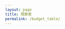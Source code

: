 ```yaml
---
layout: page
title: 預算表
permalink: /budget_table/
---
```


<script>
// get
const base = "https://script.google.com/macros/s/AKfycbyqDB4AE3jPpjT0-Py-yB6uYIQVs3zHNcMWJO31CkKNOex_DfhVmRi7Sq59LTq_S6QpjQ/exec";
const createBtn = document.createElement('button');
  createBtn.textContent = 'Create Data';
  createBtn.style.padding = '6px 10px';
  createBtn.style.border = '1px solid #aaa';
  createBtn.style.background = '#f1f1f1';
  createBtn.style.borderRadius = '6px';
  createBtn.style.cursor = 'pointer';
createBtn
// const res = await fetch(
//   base,
//   {
//     method: "POST",
//     redirect: "follow",
//     keepalive: true,
//     headers: {
//       "Content-Type": "text/plain;charset=utf-8",
//     },
//     body: JSON.stringify({ 
//       name: "Create Tab", 
//     })
//   }
// );
// const data = await res.json();


// post
// const params = { name: "Show Tab Data", sheet: 2 };
// const url = `${base}?${new URLSearchParams(params)}`;
// res = await fetch(url);
// data = await res.json();




// const WEB_APP_URL =
//   'https://script.google.com/macros/s/AKfycby857iH5s40pc-1qNWqhn-76r0ZJCDlhzA9e4nG98htCtcHumCtGEEWa4CW5FpU_6nDTg/exec';
// let LAST_DATA = null;

// // New: per-section configuration
// const SECTION_CONFIG = {
//   '當月收入': {},
//   '當月支出預算': {},
//   '隔月預計支出': {},
// };

// const SECTION_HEADERS = {
//   '當月收入': ['項目', '金額', '備註'],
//   '當月支出預算': ['項目', '細節', '預算', '備註'],
//   '隔月預計支出': ['項目', '金額', '備註'],
// };


// // debounce helper for autosave
// function debounce(fn, wait) {
//   let t;
//   return function(...args) {
//     clearTimeout(t);
//     t = setTimeout(() => fn.apply(this, args), wait);
//   };
// }

// // 等待 DOM 載入完成後執行
// document.addEventListener('DOMContentLoaded', function() {
//   fetchData();
// });

// async function sendSectionUpdate(sectionTitle, headers, rows) {
//   // pick target section if remapped
//   const cfg = SECTION_CONFIG[sectionTitle];
//   const target = cfg.targetSection || sectionTitle;
//   const payload = {
//     action: 'updateSection',
//     section: target,
//     headers,
//     rows,
//   };
//   try {
//     const resp = await WEB_APP_URL, {
//       method: 'POST',
//       headers: { 'Content-Type': 'application/json' },
//       body: JSON.stringify(payload),
//       keepalive: true,
//     });
//     if (!resp.ok) throw new Error(`HTTP error! status: ${resp.status}`);
//     return await resp.json();
//   } catch (err) {
//     // 後援：避免 CORS/Preflight 問題，送出 opaque 請求
//     try {
//       await fetch(WEB_APP_URL, {
//         method: 'POST',
//         mode: 'no-cors',
//         headers: { 'Content-Type': 'application/json' },
//         body: JSON.stringify(payload),
//         keepalive: true,
//       });
//       return { ok: true, needsRefetch: true };
//     } catch (e2) {
//       throw err;
//     }
//   }
// }

// function fetchData() {
//   const container = document.getElementById('data-container');
//   if (!container) {
//     console.error('找不到 data-container 元素');
//     return;
//   }

//   container.innerHTML = '<p>正在載入記帳資料...</p>';

//   fetch(WEB_APP_URL)
//     .then((response) => {
//       if (!response.ok) {
//         throw new Error(`HTTP error! status: ${response.status}`);
//       }
//       return response.json();
//     })
//     .then((result) => {
//       if (result && result.data) {
//         LAST_DATA = result.data;
//         displayAccountingData(LAST_DATA);
//       } else {
//         throw new Error('資料格式不正確');
//       }
//     })
//     .catch((error) => {
//       console.error('載入資料時發生錯誤:', error);
//       container.innerHTML = `
//         <div style="color: red; padding: 10px; background-color: #ffe6e6; border-radius: 5px;">
//           <h3>載入失敗</h3>
//           <p>無法載入記帳資料，請稍後再試。</p>
//           <p>錯誤訊息: ${error.message}</p>
//         </div>
//       `;
//     });
// }

// function displayAccountingData(data) {
//   const container = document.getElementById('data-container');
//   if (!container) return;

//   container.innerHTML = '';

//   const mainTitle = document.createElement('h1');
//   mainTitle.textContent = '記帳資料總覽';
//   mainTitle.style.textAlign = 'center';
//   mainTitle.style.marginBottom = '30px';
//   mainTitle.style.color = '#2c3e50';
//   container.appendChild(mainTitle);

//   // 顯示當月收入
//   if (data['當月收入'] && data['當月收入'].length > 0) {
//     displaySection(container, '當月收入', data['當月收入'], 'income');
//   }
//   // 顯示當月支出
//   if (data['當月支出預算'] && data['當月支出預算'].length > 0) {
//     displaySection(container, '當月支出預算', data['當月支出預算'], 'expense');
//   }
//   // 顯示隔月預計支出
//   if (data['隔月預計支出'] && data['隔月預計支出'].length > 0) {
//     displaySection(container, '隔月預計支出', data['隔月預計支出'], 'future');
//   }
// }

// function displaySection(container, title, items, type) {
//   const cfg = SECTION_CONFIG[title];

//   const section = document.createElement('div');
//   section.className = 'accounting-section';
//   section.style.marginBottom = '30px';
//   section.style.padding = '20px';
//   section.style.borderRadius = '8px';
//   section.style.boxShadow = '0 2px 10px rgba(0,0,0,0.1)';

//   if (type === 'income') {
//     section.style.backgroundColor = '#e8f5e8';
//     section.style.borderLeft = '4px solid #27ae60';
//   } else if (type === 'expense') {
//     section.style.backgroundColor = '#ffeaea';
//     section.style.borderLeft = '4px solid #e74c3c';
//   } else {
//     section.style.backgroundColor = '#f0f8ff';
//     section.style.borderLeft = '4px solid #3498db';
//   }

//   const sectionTitle = document.createElement('h2');
//   sectionTitle.textContent = title + ' ▼';
//   sectionTitle.style.marginBottom = '15px';
//   sectionTitle.style.color = '#2c3e50';
//   sectionTitle.style.cursor = 'pointer';
//   sectionTitle.setAttribute('tabindex', '0');
//   sectionTitle.setAttribute('role', 'button');
//   sectionTitle.setAttribute('aria-expanded', 'true');
//   section.appendChild(sectionTitle);

//   const contentDiv = document.createElement('div');
//   contentDiv.style.display = 'block';

//   // 工具列
//   const controlsDiv = document.createElement('div');
//   controlsDiv.style.display = 'flex';
//   controlsDiv.style.gap = '8px';
//   controlsDiv.style.margin = '8px 0 12px 0';
//   controlsDiv.style.flexWrap = 'wrap';

//   const undoBtn = document.createElement('button');
//   undoBtn.textContent = 'Undo';
//   undoBtn.style.padding = '6px 10px';
//   undoBtn.style.border = '1px solid #aaa';
//   undoBtn.style.background = '#f1f1f1';
//   undoBtn.style.borderRadius = '6px';
//   undoBtn.style.cursor = 'pointer';

//   const redoBtn = document.createElement('button');
//   redoBtn.textContent = 'Redo';
//   redoBtn.style.padding = '6px 10px';
//   redoBtn.style.border = '1px solid #3498db';
//   redoBtn.style.background = '#e3f2fd';
//   redoBtn.style.borderRadius = '6px';
//   redoBtn.style.cursor = 'pointer';

//   const autosaveHint = document.createElement('span');
//   autosaveHint.textContent = '';
//   autosaveHint.style.alignSelf = 'center';
//   autosaveHint.style.color = '#666';

//   // 只有可編輯區塊顯示增刪、取消、儲存
//   controlsDiv.appendChild(undoBtn);
//   controlsDiv.appendChild(redoBtn);
//   controlsDiv.appendChild(autosaveHint);
//   contentDiv.appendChild(controlsDiv);


//    // 卡片容器
//    const cardContainer = document.createElement('div');
//    cardContainer.style.width = '100%';
//    cardContainer.style.overflowX = 'auto';
//    cardContainer.style.border = '1px solid #ddd';
//    cardContainer.style.borderRadius = '4px';

// //   // const thead = document.createElement('thead');
// //   // const headerRow = document.createElement('tr');
// //   const headers = (items.length > 0)
// //   ? Object.keys(items[0])
// //   : (SECTION_HEADERS[title]);

// //   // headers.forEach(header => {
// //   //   const th = document.createElement('th');
// //   //   th.textContent = header;
// //   //   th.style.padding = '12px 15px';
// //   //   th.style.textAlign = 'left';
// //   //   th.style.borderBottom = '2px solid #ddd';
// //   //   th.style.backgroundColor = '#f8f9fa';
// //   //   th.style.whiteSpace = 'nowrap';
// //   //   th.style.minWidth = '80px';
// //   //   if (header.includes('金額') || header.includes('預算')) {
// //   //     th.style.width = '100px'; th.style.textAlign = 'right';
// //   //   } else if (header.includes('項目')) {
// //   //     th.style.width = '150px';
// //   //   } else if (header.includes('細節') || header.includes('備註')) {
// //   //     th.style.width = '200px'; th.style.whiteSpace = 'normal';
// //   //   } else {
// //   //     th.style.width = '120px';
// //   //   }
// //   //   headerRow.appendChild(th);
// //   // });
// //   // thead.appendChild(headerRow);


// //   // const tbody = document.createElement('tbody');
// //   let contentRows = []
// //   items.forEach((item) => {
// //     const row = [];
// //     headers.forEach(header => {
// //       const cell = {};
// //       cell['textContent'] = item[header] || '';
// //       cell['style'] = {
// //         padding: '10px 15px',
// //         borderBottom: '1px solid #ddd',
// //         verticalAlign: 'top',
// //         fontSize: '14px',
// //         fontFamily: '-apple-system, BlinkMacSystemFont, "Segoe UI", Roboto, sans-serif',
// //         contentEditable: 'true',
// //         outline: '1px dashed rgba(0,0,0,0.2)',
// //         backgroundColor: 'rgba(255,255,0,0.06)',
// //       };
// //       if (header.includes('金額') || header.includes('預算')) {
// //         cell['style']['fontWeight'] = 'bold';
// //         cell['style']['textAlign'] = 'right';
// //         cell['style']['fontFamily'] = 'monospace';
// //         if (type === 'income') {
// //           cell['style']['color'] = '#27ae60';
// //         } else if (type === 'expense') {
// //           cell['style']['color'] = '#e74c3c';
// //         }
// //       } else if (header.includes('細節') || header.includes('備註')) {
// //         cell['style']['whiteSpace'] = 'normal';
// //         cell['style']['maxWidth'] = '200px';
// //         cell['style']['lineHeight'] = '1.4';
// //       }
// //       row.push(cell);
// //     });
// //     contentRows.push(row);
// //   });

// //   // const tfoot = document.createElement('tfoot');
// //   // const totalRow = document.createElement('tr');
// //   // totalRow.style.backgroundColor = '#f8f9fa';
// //   // totalRow.style.fontWeight = 'bold';
// //   // headers.forEach((header, i) => {
// //   //   const td = document.createElement('td');
// //   //   td.style.padding = '10px 15px';
// //   //   td.style.borderTop = '2px solid #aaa';
// //   //   td.style.fontWeight = 'bold';
// //   //   td.style.fontSize = '14px';
// //   //   td.style.fontFamily = '-apple-system, BlinkMacSystemFont, "Segoe UI", Roboto, sans-serif';
// //   //   if (i === 0) {
// //   //     td.textContent = '總計';
// //   //   } else if (header.includes('金額') || header.includes('預算')) {
// //   //     td.style.textAlign = 'right';
// //   //     td.style.fontFamily = 'monospace';
// //   //     td.dataset.totalFor = header;
// //   //   } else {
// //   //     td.textContent = '';
// //   //   }
// //   //   totalRow.appendChild(td);
// //   // });
// //   // tfoot.appendChild(totalRow);

// //   // function recalcTotals() {
// //   //   headers.forEach((header) => {
// //   //     if (header.includes('金額') || header.includes('預算')) {
// //   //       let sum = 0;
// //   //       contentRows.forEach(row => {
// //   //         const idx = headers.indexOf(header);
// //   //         const cell = row[idx];
// //   //         const num = parseFloat((cell?.innerText || '').replace(/[^\d.-]/g, '')) || 0;
// //   //         sum += num;
// //   //       });
// //   //       // const totalCell = totalRow.children[headers.indexOf(header)];
// //   //       // if (totalCell) totalCell.textContent = sum.toLocaleString();
// //   //     }
// //   //   });
// //   // }
// //   // setTimeout(recalcTotals, 0);

// //   // History (Undo/Redo)
// //   let historyStack = [];
// //   let futureStack = [];
// //   let lastSnapshot = getSnapshot();

// //   function getSnapshot() {
// //     const rows = [];
// //     contentRows.forEach(row => {
// //       const obj = {};
// //       const cells = row;
// //       headers.forEach((h, i) => {
// //         obj[h] = (cells[i]?.innerText || '').trim();
// //       });
// //       rows.push(obj);
// //     });
// //     return rows;
// //   }
// //   function applySnapshot(snapshot) {
// //     // Rebuild tbody to match snapshot length
// //     contentRows = [];
// //     snapshot.forEach((rowObj) => {
// //       const row = [];
// //       headers.forEach(h => {
// //         const cell = {};
// //         cell['textContent'] = rowObj[h] || '';
// //         cell['style'] = {
// //           padding: '10px 15px',
// //           borderBottom: '1px solid #ddd',
// //           verticalAlign: 'top',
// //           fontSize: '14px',
// //           fontFamily: '-apple-system, BlinkMacSystemFont, "Segoe UI", Roboto, sans-serif',
// //           contentEditable: 'true',
// //           outline: '1px dashed rgba(0,0,0,0.2)',
// //           backgroundColor: 'rgba(255,255,0,0.06)',
// //         };  
// //         row.push(cell);
// //       });
// //       contentRows.push(row);
// //     });
// //     // recalcTotals();
// //   }

// //   // Input: push previous state to history, clear future, autosave
// //   cardContainer.addEventListener('input', () => {
// //     historyStack.push(lastSnapshot);
// //     futureStack = [];
// //     lastSnapshot = getSnapshot();
// //   });

// //   undoBtn.addEventListener('click', () => {
// //     if (historyStack.length === 0) return;
// //     const current = getSnapshot();
// //     const prev = historyStack.pop();
// //     futureStack.push(current);
// //     applySnapshot(prev);
// //     lastSnapshot = getSnapshot();
// //     autosaveHint.textContent = '自動儲存中...';
// //     debouncedAutosave();
// //   });

// //   redoBtn.addEventListener('click', () => {
// //     if (futureStack.length === 0) return;
// //     const current = getSnapshot();
// //     const next = futureStack.pop();
// //     historyStack.push(current);
// //     applySnapshot(next);
// //     lastSnapshot = getSnapshot();
// //     autosaveHint.textContent = '自動儲存中...';
// //     debouncedAutosave();
// //   });

// //   contentDiv.appendChild(cardContainer);

// //   // 手機端觸控優化 - 在表格容器添加到DOM後執行
// //   if (window.innerWidth < 768 && touchHint) {
// //     try {
// //       // 確保表格容器已經有父節點
// //       if (cardContainer.parentNode) {
// //         cardContainer.parentNode.insertBefore(touchHint, cardContainer);
        
// //         // 檢測觸控滾動
// //         let isScrolling = false;
// //         cardContainer.addEventListener('scroll', () => {
// //           if (!isScrolling) {
// //             isScrolling = true;
// //             touchHint.style.display = 'block';
// //             setTimeout(() => {
// //               touchHint.style.display = 'none';
// //               isScrolling = false;
// //             }, 2000);
// //           }
// //         });
        
// //         // 添加觸控手勢支援
// //         let startX = 0;
// //         let startY = 0;
        
// //         cardContainer.addEventListener('touchstart', (e) => {
// //           startX = e.touches[0].clientX;
// //           startY = e.touches[0].clientY;
// //         });
        
// //         cardContainer.addEventListener('touchmove', (e) => {
// //           if (!startX || !startY) return;
          
// //           const deltaX = e.touches[0].clientX - startX;
// //           const deltaY = e.touches[0].clientY - startY;
          
// //           // 水平滑動優先
// //           if (Math.abs(deltaX) > Math.abs(deltaY)) {
// //             e.preventDefault();
// //           }
// //         });
// //       }
// //     } catch (error) {
// //       console.warn('觸控優化功能載入失敗:', error);
// //     }
// //   }

// //   // 一律使用卡片視圖：隱藏表格容器並建立卡片視圖（與表格資料同步）
// //   cardContainer.style.display = 'none';

// //   let cardsDiv = null;
// //   function renderCardsFromSnapshot() {
// //     if (cardsDiv) cardsDiv.remove();
// //     cardsDiv = document.createElement('div');
// //     cardsDiv.className = 'card-view';

// //     const snapshot = getSnapshot();
// //     snapshot.forEach((rowObj, rowIndex) => {
// //       const card = document.createElement('div');
// //       card.className = 'card';

// //       headers.forEach((h) => {
// //         const row = document.createElement('div');
// //         row.className = 'card-row';

// //         const k = {};
// //         k.className = 'card-label';
// //         k.textContent = h;

// //         const v = {};
// //         v.className = 'card-value';
// //         v.textContent = rowObj[h] || '';

// //         // 允許編輯並同步回表格
// //         v.contentEditable = 'true';
// //         v.addEventListener('input', () => {
// //           const cellIndex = headers.indexOf(h);
// //           const targetRow = contentRows[rowIndex];
// //           if (targetRow && targetRow[cellIndex]) {
// //             // Redo the input event since we no longer have table structure
// //           }
// //         });

// //         if (h.includes('金額') || h.includes('預算')) {
// //           v.classList.add('amount');
// //           if (type === 'income') v.classList.add('income');
// //           if (type === 'expense') v.classList.add('expense');
// //         }

// //         row.push(k);
// //         row.push(v);
// //         card.appendChild(row);
// //       });

// //       cardsDiv.appendChild(card);
// //     });

// //     contentDiv.appendChild(cardsDiv);
// //   }

// //   // 初次渲染卡片
// //   renderCardsFromSnapshot();

// //   section.appendChild(contentDiv);
// //   container.appendChild(section);

// //   // 事件：新增列
// //   addBudgetBtn.addEventListener('click', () => {
// //   const newRow = [];
// //   const headersForSection = SECTION_HEADERS[title] || headers;
// //   headersForSection.forEach(header => {
// //     const cell = {};
// //     cell['textContent'] = '';
// //     cell['style'] = {
// //       padding: '10px 15px',
// //       borderBottom: '1px solid #ddd',
// //       verticalAlign: 'top',
// //       fontSize: '14px',
// //       fontFamily: '-apple-system, BlinkMacSystemFont, "Segoe UI", Roboto, sans-serif',
// //       contentEditable: 'true',
// //       outline: '1px dashed rgba(0,0,0,0.2)',
// //       backgroundColor: 'rgba(255,255,0,0.06)',
// //     };
// //     newRow.push(cell);
// //   });

// //     // push history before modifying DOM snapshot reference
// //     historyStack.push(lastSnapshot);
// //     futureStack = [];
// //     lastSnapshot = getSnapshot();
// //   });

// //   // 事件：刪除列
// //   deleteBudgetBtn.addEventListener('click', () => {
// //     const rows = contentRows;
// //     if (rows.length > 0) {
// //       historyStack.push(lastSnapshot);
// //       futureStack = [];
// //       const lastRow = rows[rows.length - 1];
// //       lastRow.forEach(cell => {
// //         cell.remove();
// //       });
// //       // recalcTotals();
// //       lastSnapshot = getSnapshot();
// //     }
// //   });

// //   // Autosave on idle (1.5s debounce)
// //   const debouncedAutosave = debounce(() => {
// //     autosaveHint.textContent = '自動儲存中...';
// //     // reuse sendSectionUpdate using current snapshot
// //     const rows = getSnapshot();
// //     sendSectionUpdate(title, headers, rows).then(() => {
// //       autosaveHint.textContent = '已自動儲存';
// //       setTimeout(() => (autosaveHint.textContent = ''), 1500);
// //     }).catch(() => {
// //       autosaveHint.textContent = '自動儲存失敗';
// //       setTimeout(() => (autosaveHint.textContent = ''), 2000);
// //     });
// //   }, 1500);
// //   cardContainer.addEventListener('input', debouncedAutosave);

// //   // 收合/展開
// //   sectionTitle.addEventListener('click', function() {
// //     if (contentDiv.style.display === 'none') {
// //       contentDiv.style.display = 'block';
// //       sectionTitle.textContent = title + ' ▼';
// //       sectionTitle.setAttribute('aria-expanded', 'true');
// //     } else {
// //       contentDiv.style.display = 'none';
// //       sectionTitle.textContent = title + ' ▲';
// //       sectionTitle.setAttribute('aria-expanded', 'false');
// //     }
// //   });
// //   sectionTitle.addEventListener('keydown', function(e) {
// //     if (e.key === 'Enter' || e.key === ' ') {
// //       sectionTitle.click();
// //     }
// //   });
// // }
</script>

